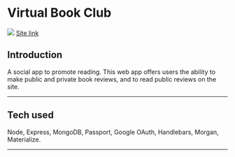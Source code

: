 # Virtual Book Club

<a href=https://virtual-book-club-app.herokuapp.com/ target="_blank"><img src="https://github.com/laurasimsdev/laurasimsdev/raw/main/img/image2.png" /></a>
<a href="https://virtual-book-club-app.herokuapp.com/" target="_blank">Site link</a>


## Introduction

A social app to promote reading. This web app offers users the ability to make public and private book reviews, and to read public reviews on the site.

---

## Tech used

Node, Express, MongoDB, Passport, Google OAuth, Handlebars, Morgan, Materialize.

---
